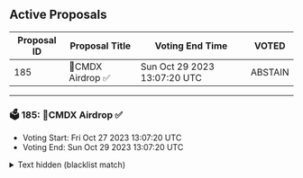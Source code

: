## Active Proposals

| Proposal ID | Proposal Title | Voting End Time | VOTED |
|-------------|----------------|-----------------|-------|
| 185 | 💎CMDX Airdrop ✅ | Sun Oct 29 2023 13:07:20 UTC | ABSTAIN |

---

### 🗳 185: 💎CMDX Airdrop ✅
- Voting Start: Fri Oct 27 2023 13:07:20 UTC
- Voting End: Sun Oct 29 2023 13:07:20 UTC

<details>
<summary>Text hidden (blacklist match)</summary>
 
</details>
